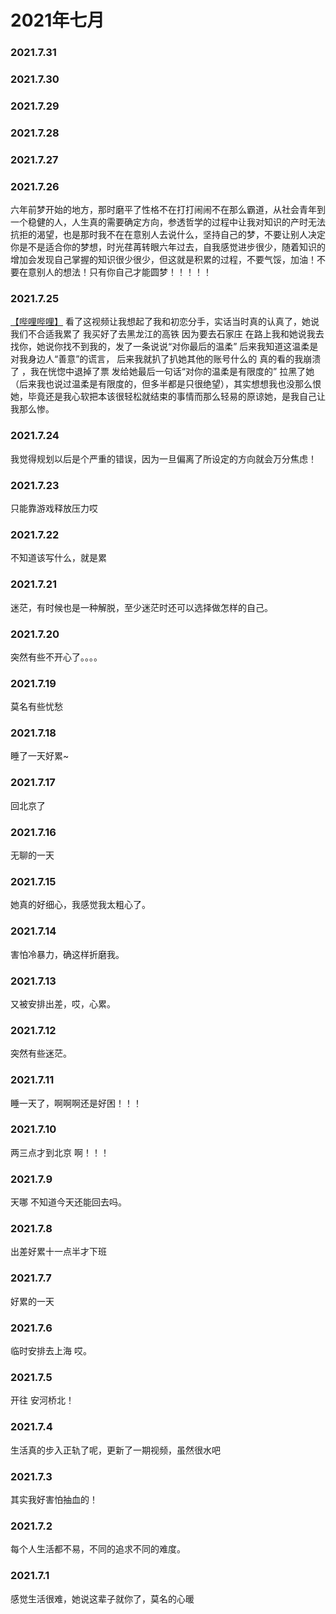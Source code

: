 # 2021年七月
### 2021.7.31
### 2021.7.30
### 2021.7.29
### 2021.7.28
### 2021.7.27
### 2021.7.26
六年前梦开始的地方，那时磨平了性格不在打打闹闹不在那么霸道，从社会青年到一个稳健的人，人生真的需要确定方向，参透哲学的过程中让我对知识的产时无法抗拒的渴望，也是那时我不在在意别人去说什么，坚持自己的梦，不要让别人决定你是不是适合你的梦想，时光荏苒转眼六年过去，自我感觉进步很少，随着知识的增加会发现自己掌握的知识很少很少，但这就是积累的过程，不要气馁，加油！不要在意别人的想法！只有你自己才能圆梦！！！！！
### 2021.7.25
[【哔哩哔哩】](https://www.bilibili.com/video/BV1Fq4y1x72D) 看了这视频让我想起了我和初恋分手，实话当时真的认真了，她说我们不合适我累了 我买好了去黑龙江的高铁 因为要去石家庄 在路上我和她说我去找你，她说你找不到我的，发了一条说说“对你最后的温柔” 后来我知道这温柔是对我身边人“善意”的谎言， 后来我就扒了扒她其他的账号什么的 真的看的我崩溃了 ，我在恍惚中退掉了票 发给她最后一句话“对你的温柔是有限度的” 拉黑了她  （后来我也说过温柔是有限度的，但多半都是只很绝望），其实想想我也没那么恨她，毕竟还是我心软把本该很轻松就结束的事情而那么轻易的原谅她，是我自己让我那么惨。
### 2021.7.24
我觉得规划以后是个严重的错误，因为一旦偏离了所设定的方向就会万分焦虑！
### 2021.7.23
只能靠游戏释放压力哎
### 2021.7.22
不知道该写什么，就是累
### 2021.7.21
迷茫，有时候也是一种解脱，至少迷茫时还可以选择做怎样的自己。
### 2021.7.20
突然有些不开心了。。。。
### 2021.7.19
莫名有些忧愁
### 2021.7.18
睡了一天好累~
### 2021.7.17
回北京了
### 2021.7.16
无聊的一天
### 2021.7.15
她真的好细心，我感觉我太粗心了。
### 2021.7.14
害怕冷暴力，确这样折磨我。
### 2021.7.13
又被安排出差，哎，心累。
### 2021.7.12
突然有些迷茫。
### 2021.7.11
睡一天了，啊啊啊还是好困！！！
### 2021.7.10
两三点才到北京 啊！！！
### 2021.7.9
天哪 不知道今天还能回去吗。
### 2021.7.8
出差好累十一点半才下班
### 2021.7.7
好累的一天
### 2021.7.6
临时安排去上海 哎。
### 2021.7.5
开往 安河桥北！
### 2021.7.4
生活真的步入正轨了呢，更新了一期视频，虽然很水吧
### 2021.7.3
其实我好害怕抽血的！
### 2021.7.2
每个人生活都不易，不同的追求不同的难度。
### 2021.7.1
感觉生活很难，她说这辈子就你了，莫名的心暖
